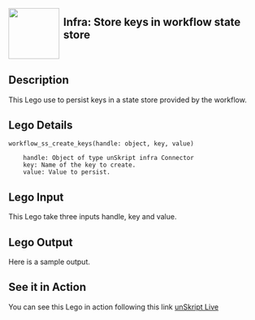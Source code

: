 [<img align="left" src="https://unskript.com/assets/favicon.png" width="100" height="100" style="padding-right: 5px">](https://unskript.com/assets/favicon.png) 
<h2>Infra: Store keys in workflow state store</h2>

<br>

## Description
This Lego use to persist keys in a state store provided by the workflow.


## Lego Details

    workflow_ss_create_keys(handle: object, key, value)

        handle: Object of type unSkript infra Connector
        key: Name of the key to create.
        value: Value to persist.

## Lego Input
This Lego take three inputs handle, key and value.

## Lego Output
Here is a sample output.


## See it in Action

You can see this Lego in action following this link [unSkript Live](https://us.app.unskript.io)